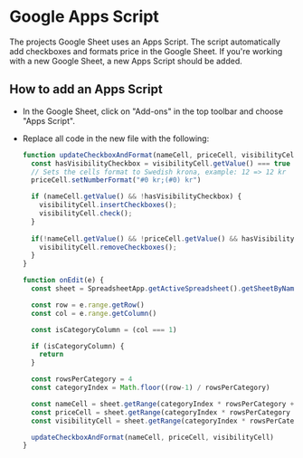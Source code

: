 # Google Apps Script
The projects Google Sheet uses an Apps Script. The script automatically add checkboxes and formats price in the Google Sheet. If you're working with a new Google Sheet, a new Apps Script should be added. 

## How to add an Apps Script
* In the Google Sheet, click on "Add-ons" in the top toolbar and choose "Apps Script".

* Replace all code in the new file with the following:

  ``` JavaScript
  function updateCheckboxAndFormat(nameCell, priceCell, visibilityCell) {
    const hasVisibilityCheckbox = visibilityCell.getValue() === true || visibilityCell.getValue() === false;
    // Sets the cells format to Swedish krona, example: 12 => 12 kr
    priceCell.setNumberFormat("#0 kr;(#0) kr")

    if (nameCell.getValue() && !hasVisibilityCheckbox) {
      visibilityCell.insertCheckboxes();
      visibilityCell.check();
    } 
    
    if(!nameCell.getValue() && !priceCell.getValue() && hasVisibilityCheckbox){
      visibilityCell.removeCheckboxes();
    }
  }

  function onEdit(e) {
    const sheet = SpreadsheetApp.getActiveSpreadsheet().getSheetByName('Produkter')

    const row = e.range.getRow()
    const col = e.range.getColumn()

    const isCategoryColumn = (col === 1)

    if (isCategoryColumn) {
      return
    }

    const rowsPerCategory = 4
    const categoryIndex = Math.floor((row-1) / rowsPerCategory)

    const nameCell = sheet.getRange(categoryIndex * rowsPerCategory + 1, col)
    const priceCell = sheet.getRange(categoryIndex * rowsPerCategory + 2, col)
    const visibilityCell = sheet.getRange(categoryIndex * rowsPerCategory + 3, col)

    updateCheckboxAndFormat(nameCell, priceCell, visibilityCell)
  }
  ```
